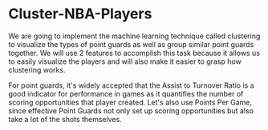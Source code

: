# Cluster-NBA-Players

We are going to implement the machine learning technique called clustering to visualize the types of point guards as well as group similar point guards together. We will use 2 features to accomplish this task because it allows us to easily visualize the players and will also make it easier to grasp how clustering works. 

For point guards, it's widely accepted that the Assist to Turnover Ratio is a good indicator for performance in games as it quantifies the number of scoring opportunities that player created. Let's also use Points Per Game, since effective Point Guards not only set up scoring opportunities but also take a lot of the shots themselves.

